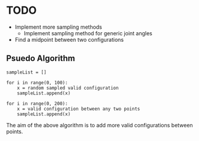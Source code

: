 # TODO
- Implement more sampling methods
    - Implement sampling method for generic joint angles
- Find a midpoint between two configurations


## Psuedo Algorithm
```
sampleList = []

for i in range(0, 100):
    x = random sampled valid configuration
    sampleList.append(x)

for i in range(0, 200):
    x = valid configuration between any two points
    sampleList.append(x)
```

The aim of the above algorithm is to add more valid configurations between points.
